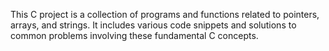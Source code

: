 This C project is a collection of programs and functions related to pointers, arrays, and strings. It includes various code snippets and solutions to common problems involving these fundamental C concepts.

